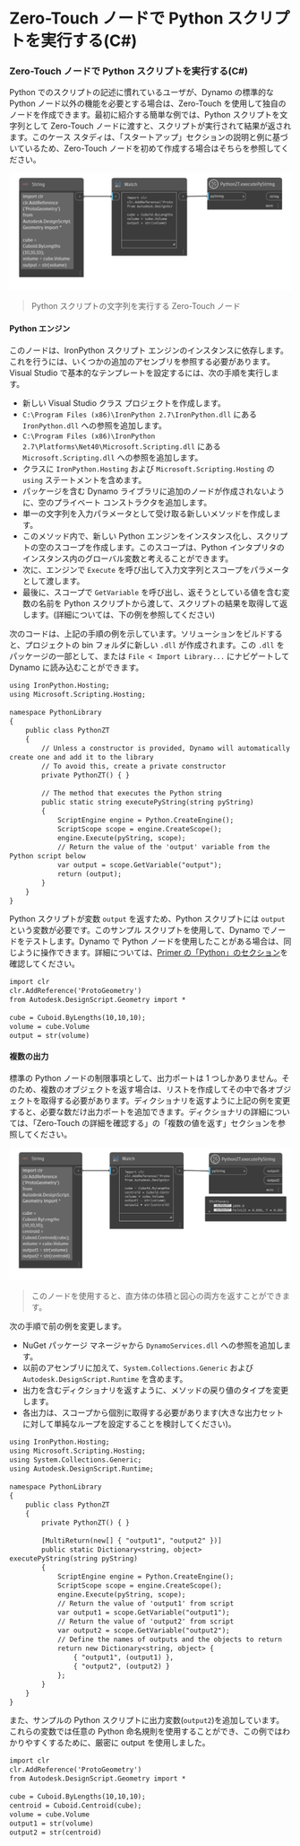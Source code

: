 # Zero-Touch ノードで Python スクリプトを実行する(C#)

### Zero-Touch ノードで Python スクリプトを実行する(C#) <a href="#executing-python-scripts-in-zero-touch-nodes-c" id="executing-python-scripts-in-zero-touch-nodes-c"></a>

Python でのスクリプトの記述に慣れているユーザが、Dynamo の標準的な Python ノード以外の機能を必要とする場合は、Zero-Touch を使用して独自のノードを作成できます。最初に紹介する簡単な例では、Python スクリプトを文字列として Zero-Touch ノードに渡すと、スクリプトが実行されて結果が返されます。このケース スタディは、「スタートアップ」セクションの説明と例に基づいているため、Zero-Touch ノードを初めて作成する場合はそちらを参照してください。

![Python スクリプトの文字列を実行する Zero-Touch ノード](images/python-case-study.png)

> Python スクリプトの文字列を実行する Zero-Touch ノード

#### Python エンジン <a href="#python-engine" id="python-engine"></a>

このノードは、IronPython スクリプト エンジンのインスタンスに依存します。これを行うには、いくつかの追加のアセンブリを参照する必要があります。Visual Studio で基本的なテンプレートを設定するには、次の手順を実行します。

* 新しい Visual Studio クラス プロジェクトを作成します。
* `C:\Program Files (x86)\IronPython 2.7\IronPython.dll` にある `IronPython.dll` への参照を追加します。
* `C:\Program Files (x86)\IronPython 2.7\Platforms\Net40\Microsoft.Scripting.dll` にある `Microsoft.Scripting.dll` への参照を追加します。
* クラスに `IronPython.Hosting` および `Microsoft.Scripting.Hosting` の `using` ステートメントを含めます。
* パッケージを含む Dynamo ライブラリに追加のノードが作成されないように、空のプライベート コンストラクタを追加します。
* 単一の文字列を入力パラメータとして受け取る新しいメソッドを作成します。
* このメソッド内で、新しい Python エンジンをインスタンス化し、スクリプトの空のスコープを作成します。このスコープは、Python インタプリタのインスタンス内のグローバル変数と考えることができます。
* 次に、エンジンで `Execute` を呼び出して入力文字列とスコープをパラメータとして渡します。
* 最後に、スコープで `GetVariable` を呼び出し、返そうとしている値を含む変数の名前を Python スクリプトから渡して、スクリプトの結果を取得して返します。(詳細については、下の例を参照してください)

次のコードは、上記の手順の例を示しています。ソリューションをビルドすると、プロジェクトの bin フォルダに新しい `.dll` が作成されます。この `.dll` をパッケージの一部として、または `File < Import Library...` にナビゲートして Dynamo に読み込むことができます。

```
using IronPython.Hosting;
using Microsoft.Scripting.Hosting;

namespace PythonLibrary
{
    public class PythonZT
    {
        // Unless a constructor is provided, Dynamo will automatically create one and add it to the library
        // To avoid this, create a private constructor
        private PythonZT() { }

        // The method that executes the Python string
        public static string executePyString(string pyString)
        {
            ScriptEngine engine = Python.CreateEngine();
            ScriptScope scope = engine.CreateScope();
            engine.Execute(pyString, scope);
            // Return the value of the 'output' variable from the Python script below
            var output = scope.GetVariable("output");
            return (output);
        }
    }
}
```

Python スクリプトが変数 `output` を返すため、Python スクリプトには `output` という変数が必要です。このサンプル スクリプトを使用して、Dynamo でノードをテストします。Dynamo で Python ノードを使用したことがある場合は、同じように操作できます。詳細については、[Primer の「Python」のセクション](https://primer2.dynamobim.org/v/ja/8_coding_in_dynamo/8-3_python)を確認してください。

```
import clr
clr.AddReference('ProtoGeometry')
from Autodesk.DesignScript.Geometry import *

cube = Cuboid.ByLengths(10,10,10);
volume = cube.Volume
output = str(volume)
```

#### 複数の出力 <a href="#multiple-outputs" id="multiple-outputs"></a>

標準の Python ノードの制限事項として、出力ポートは 1 つしかありません。そのため、複数のオブジェクトを返す場合は、リストを作成してその中で各オブジェクトを取得する必要があります。ディクショナリを返すように上記の例を変更すると、必要な数だけ出力ポートを追加できます。ディクショナリの詳細については、「Zero-Touch の詳細を確認する」の「複数の値を返す」セクションを参照してください。

![このノードを使用すると、直方体の体積と図心の両方を返すことができます。](images/python-multi-case-study.png)

> このノードを使用すると、直方体の体積と図心の両方を返すことができます。

次の手順で前の例を変更します。

* NuGet パッケージ マネージャから `DynamoServices.dll` への参照を追加します。
* 以前のアセンブリに加えて、`System.Collections.Generic` および `Autodesk.DesignScript.Runtime` を含めます。
* 出力を含むディクショナリを返すように、メソッドの戻り値のタイプを変更します。
* 各出力は、スコープから個別に取得する必要があります(大きな出力セットに対して単純なループを設定することを検討してください)。

```
using IronPython.Hosting;
using Microsoft.Scripting.Hosting;
using System.Collections.Generic;
using Autodesk.DesignScript.Runtime;

namespace PythonLibrary
{
    public class PythonZT
    {
        private PythonZT() { }

        [MultiReturn(new[] { "output1", "output2" })]
        public static Dictionary<string, object> executePyString(string pyString)
        {
            ScriptEngine engine = Python.CreateEngine();
            ScriptScope scope = engine.CreateScope();
            engine.Execute(pyString, scope);
            // Return the value of 'output1' from script
            var output1 = scope.GetVariable("output1");
            // Return the value of 'output2' from script
            var output2 = scope.GetVariable("output2");
            // Define the names of outputs and the objects to return
            return new Dictionary<string, object> {
                { "output1", (output1) },
                { "output2", (output2) }
            };
        }
    }
}
```

また、サンプルの Python スクリプトに出力変数(`output2`)を追加しています。これらの変数では任意の Python 命名規則を使用することができ、この例ではわかりやすくするために、厳密に output を使用しました。

```
import clr
clr.AddReference('ProtoGeometry')
from Autodesk.DesignScript.Geometry import *

cube = Cuboid.ByLengths(10,10,10);
centroid = Cuboid.Centroid(cube);
volume = cube.Volume
output1 = str(volume)
output2 = str(centroid)
```
